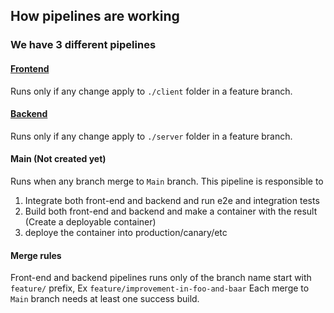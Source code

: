 ## How pipelines are working

### We have 3 different pipelines

#### [Frontend](./angular.yml)

Runs only if any change apply to `./client` folder in a feature branch.

#### [Backend](./dotnet-core.yml)

Runs only if any change apply to `./server` folder in a feature branch.

#### Main (Not created yet)

Runs when any branch merge to `Main` branch. This pipeline is responsible to

1. Integrate both front-end and backend and run e2e and integration tests
2. Build both front-end and backend and make a container with the result (Create a deployable container)
3. deploye the container into production/canary/etc

#### Merge rules

Front-end and backend pipelines runs only of the branch name start with `feature/` prefix, Ex `feature/improvement-in-foo-and-baar`
Each merge to `Main` branch needs at least one success build.
